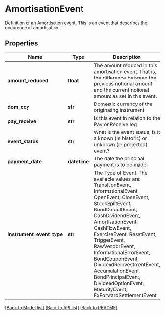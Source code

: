 # AmortisationEvent

Definition of an Amortisation event.  This is an event that describes the occurence of amortisation.

## Properties
Name | Type | Description | Notes
------------ | ------------- | ------------- | -------------
**amount_reduced** | **float** | The amount reduced in this amortisation event.  That is, the difference between the previous notional amount and the current notional amount as set in this event. | 
**dom_ccy** | **str** | Domestic currency of the originating instrument | 
**pay_receive** | **str** | Is this event in relation to the Pay or Receive leg | 
**event_status** | **str** | What is the event status, is it a known (ie historic) or unknown (ie projected) event? | 
**payment_date** | **datetime** | The date the principal payment is to be made. | 
**instrument_event_type** | **str** | The Type of Event. The available values are: TransitionEvent, InformationalEvent, OpenEvent, CloseEvent, StockSplitEvent, BondDefaultEvent, CashDividendEvent, AmortisationEvent, CashFlowEvent, ExerciseEvent, ResetEvent, TriggerEvent, RawVendorEvent, InformationalErrorEvent, BondCouponEvent, DividendReinvestmentEvent, AccumulationEvent, BondPrincipalEvent, DividendOptionEvent, MaturityEvent, FxForwardSettlementEvent | 

[[Back to Model list]](../README.md#documentation-for-models) [[Back to API list]](../README.md#documentation-for-api-endpoints) [[Back to README]](../README.md)


